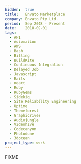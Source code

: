 ```yaml
---
hidden:  true
title:   Envato Marketplace
company: Envato Pty Ltd.
period:  Sep 2018 - Present
date:    2018-09-01
tags:
  - API
  - Automation
  - AWS
  - Bash
  - Billing
  - BuildKite
  - Continuous Integration
  - Delayed Job
  - Javascript
  - Rails
  - React
  - Ruby
  - RubyGems
  - Sidekiq
  - Site Reliability Engineering
  - Uptime
  - Themeforest
  - Graphicriver
  - Audiojungle
  - Videohive
  - Codecanyon
  - Photodune
  - 3docean
project_type: work
---
```


FIXME
